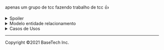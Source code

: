 apenas um grupo de tcc fazendo trabalho de tcc 👍

<details>
  <summary>Spoiler</summary>
  
  <br />
  
  <img src="https://user-images.githubusercontent.com/54378909/135945519-9c974b9c-c60f-4698-a338-292a28afbf21.jpeg" alt="ricardola" />
</details>

<details>
  <summary>Modelo entidade relacionamento</summary>
  
  <br />
  
  <img src="https://raw.githubusercontent.com/BaseTech-Inc/.github/master/docs/MER_TCC.svg" alt="MER" />
</details>

<details>
  <summary>Casos de Usos</summary>
  
  <br />
  
  <a href="https://github.com/BaseTech-Inc/.github/raw/master/docs/UseCase.pdf" target="_blank">Abrir PDF</a>
</details>

<hr />

Copyright ©2021 BaseTech Inc.
